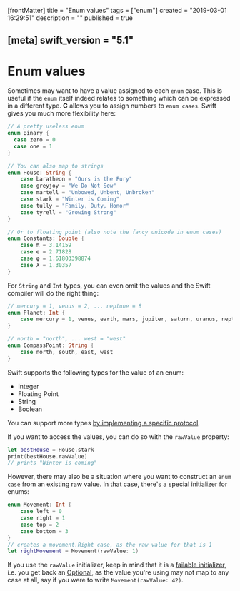[frontMatter]
title = "Enum values"
tags = ["enum"]
created = "2019-03-01 16:29:51"
description = ""
published = true

[meta]
swift_version = "5.1"
---

# Enum values

Sometimes may want to have a value assigned to each `enum` case.
This is useful if the `enum` itself indeed relates to something which
can be expressed in a different type. **C** allows you to assign numbers
to `enum cases`. Swift gives you much more flexibility here:

``` Swift
// A pretty useless enum
enum Binary {
  case zero = 0
  case one = 1
}

// You can also map to strings
enum House: String {
    case baratheon = "Ours is the Fury"
    case greyjoy = "We Do Not Sow"
    case martell = "Unbowed, Unbent, Unbroken"
    case stark = "Winter is Coming"
    case tully = "Family, Duty, Honor"
    case tyrell = "Growing Strong"
}

// Or to floating point (also note the fancy unicode in enum cases)
enum Constants: Double {
    case π = 3.14159
    case e = 2.71828
    case φ = 1.61803398874
    case λ = 1.30357
}
```

For `String` and `Int` types, you can even omit the values and the Swift
compiler will do the right thing:

``` Swift
// mercury = 1, venus = 2, ... neptune = 8
enum Planet: Int {
    case mercury = 1, venus, earth, mars, jupiter, saturn, uranus, neptune
}

// north = "north", ... west = "west"
enum CompassPoint: String {
    case north, south, east, west
}
```

Swift supports the following types for the value of an enum:

-   Integer
-   Floating Point
-   String
-   Boolean

You can support more types [by implementing a specific protocol](apv::enum-custom-data-types).

If you want to access the values, you can do so with the `rawValue`
property:

``` Swift
let bestHouse = House.stark
print(bestHouse.rawValue)
// prints "Winter is coming"
```

However, there may also be a situation where you want to construct an
`enum case` from an existing raw value. In that case, there\'s a special
initializer for enums:

``` Swift
enum Movement: Int {
    case left = 0
    case right = 1
    case top = 2
    case bottom = 3
}
// creates a movement.Right case, as the raw value for that is 1
let rightMovement = Movement(rawValue: 1)
```

If you use the `rawValue` initializer, keep in mind that it is a
[failable
initializer](apv::failable-initializer),
i.e. you get back an
[Optional](apv::optional),
as the value you\'re using may not map to any case at all, say if you
were to write `Movement(rawValue: 42)`.
